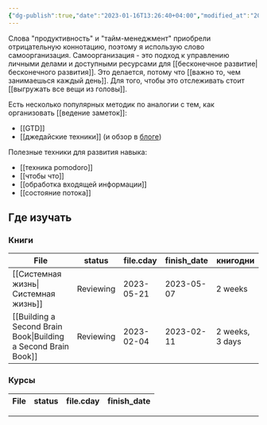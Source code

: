 ```yaml
---
{"dg-publish":true,"date":"2023-01-16T13:26:40+04:00","modified_at":"2023-05-21T15:31:53+04:00","tags":["competencies","skills"],"aliases":["организация личных дел"],"permalink":"/competencies/samoorganizacziya/","dgPassFrontmatter":true}
---
```





Слова "продуктивность" и "тайм-менеджмент" приобрели отрицательную коннотацию, поэтому я использую слово самоорганизация. Самоорганизация - это подход к управлению личными делами и доступными ресурсами для [[бесконечное развитие|бесконечного развития]]. Это делается, потому что [[важно то, чем занимаешься каждый день]]. Для того, чтобы это отслеживать стоит [[выгружать все вещи из головы]].

Есть несколько популярных методик по аналогии с тем, как организовать [[ведение заметок]]:
- [[GTD]]
- [[джедайские техники]] (и обзор в [блоге](https://vanadium23.me/jedi-book-experiments/))

Полезные техники для развития навыка:
- [[техника pomodoro]]
- [[чтобы что]]
- [[обработка входящей информации]]
- [[состояние потока]]

## Где изучать

### Книги

| File                                                                            | status    | file.cday  | finish_date | книгодни        |
| ------------------------------------------------------------------------------- | --------- | ---------- | ----------- | --------------- |
| [[Системная жизнь\|Системная жизнь]]                           | Reviewing | 2023-05-21 | 2023-05-07  | 2 weeks         |
| [[Building a Second Brain Book\|Building a Second Brain Book]] | Reviewing | 2023-02-04 | 2023-02-11  | 2 weeks, 3 days |


### Курсы

| File | status | file.cday | finish_date |
| ---- | ------ | --------- | ----------- |



---
